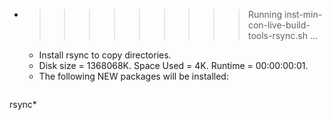 * >>>>>>>>> Running inst-min-con-live-build-tools-rsync.sh ...
  * Install rsync to copy directories.
  * Disk size = 1368068K. Space Used = 4K. Runtime = 00:00:00:01.
  * The following NEW packages will be installed:
  ```bash
rsync*
  ```
